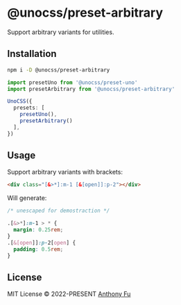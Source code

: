 # @unocss/preset-arbitrary

Support arbitrary variants for utilities.

## Installation

```bash
npm i -D @unocss/preset-arbitrary
```

```ts
import presetUno from '@unocss/preset-uno'
import presetArbitrary from '@unocss/preset-arbitrary'

UnoCSS({
  presets: [
    presetUno(),
    presetArbitrary()
  ],
})
```

## Usage

Support arbitrary variants with brackets:

```html
<div class="[&>*]:m-1 [&[open]]:p-2"></div>
```

Will generate:

```css
/* unescaped for demostraction */

.[&>*]:m-1 > * {
  margin: 0.25rem;
}
.[&[open]]:p-2[open] {
  padding: 0.5rem;
}
```

## License

MIT License &copy; 2022-PRESENT [Anthony Fu](https://github.com/antfu)
